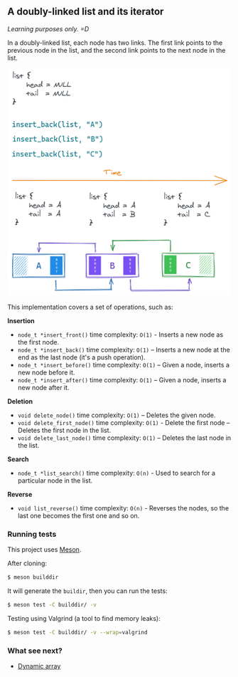 ## A doubly-linked list and its iterator

*Learning purposes only. =D*

In a doubly-linked list, each node has two links. The first link points to the previous node in the list, and the second link points to the next node in the list. 

<p align="center">
    <img src="resources/diagram.png?raw=true" alt="Diagram">
</p>

This implementation covers a set of operations, such as:

**Insertion**

- `node_t *insert_front()` time complexity: `O(1)` - Inserts a new node as the first node.
- `node_t *insert_back()` time complexity: `O(1)` – Inserts a new node at the end as the last node (it's a push operation).
- `node_t *insert_before()` time complexity: `O(1)` – Given a node, inserts a new node before it.
- `node_t *insert_after()` time complexity: `O(1)` – Given a node, inserts a new node after it.

**Deletion**

- `void delete_node()` time complexity: `O(1)` – Deletes the given node.
- `void delete_first_node()` time complexity: `O(1)` - Delete the first node – Deletes the first node in the list.
- `void delete_last_node()` time complexity: `O(1)` – Deletes the last node in the list.

**Search**

 - `node_t *list_search()` time complexity: `O(n)` - Used to search for a particular node in the list.

**Reverse**

 - `void list_reverse()` time complexity: `O(n)` - Reverses the nodes, so the last one becomes the first one and so on.

### Running tests

This project uses [Meson](https://mesonbuild.com/Quick-guide.html).

After cloning:

```bash
$ meson builddir
```

It will generate the `buildir`, then you can run the tests:

```bash
$ meson test -C builddir/ -v 
```

Testing using Valgrind (a tool to find memory leaks):

```bash
$ meson test -C builddir/ -v --wrap=valgrind
```

### What see next?

- [Dynamic array](https://github.com/KennedyTedesco/dynamic-array)
